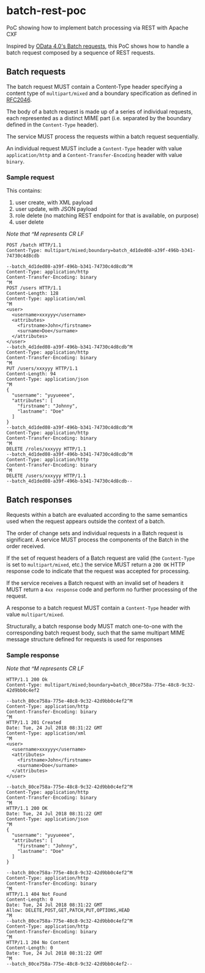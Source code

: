 # batch-rest-poc
PoC showing how to implement batch processing via REST with Apache CXF

Inspired by [OData 4.0's Batch requests](http://docs.oasis-open.org/odata/odata/v4.0/os/part1-protocol/odata-v4.0-os-part1-protocol.html#_Toc372793748), this PoC shows how to handle a batch request composed by a sequence of REST requests.

## Batch requests

The batch request MUST contain a Content-Type header specifying a content type of `multipart/mixed` and a boundary specification as defined in [RFC2046](https://tools.ietf.org/html/rfc2046).

The body of a batch request is made up of a series of individual requests, each represented as a distinct MIME part (i.e. separated by the boundary defined in the `Content-Type` header).

The service MUST process the requests within a batch request sequentially. 

An individual request MUST include a `Content-Type` header with value `application/http` and a `Content-Transfer-Encoding` header with value `binary`.

### Sample request
This contains:
1. user create, with XML payload
1. user update, with JSON payload
1. role delete (no matching REST endpoint for that is available, on purpose)
1. user delete

_Note that ^M represents CR LF_

```
POST /batch HTTP/1.1
Content-Type: multipart/mixed;boundary=batch_4d1ded08-a39f-496b-b341-74730c4d8cdb

--batch_4d1ded08-a39f-496b-b341-74730c4d8cdb^M
Content-Type: application/http
Content-Transfer-Encoding: binary
^M
POST /users HTTP/1.1
Content-Length: 128
Content-Type: application/xml
^M
<user>
  <username>xxxyyy</username>
  <attributes>
    <firstname>John</firstname>
    <surname>Doe</surname>
  </attributes>
</user>
--batch_4d1ded08-a39f-496b-b341-74730c4d8cdb^M
Content-Type: application/http
Content-Transfer-Encoding: binary
^M
PUT /users/xxxyyy HTTP/1.1
Content-Length: 94
Content-Type: application/json
^M
{
  "username": "yuyueeee",
  "attributes": [
    "firstname": "Johnny",
    "lastname": "Doe"
  ]
}
--batch_4d1ded08-a39f-496b-b341-74730c4d8cdb^M
Content-Type: application/http
Content-Transfer-Encoding: binary
^M
DELETE /roles/xxxyyy HTTP/1.1
--batch_4d1ded08-a39f-496b-b341-74730c4d8cdb^M
Content-Type: application/http
Content-Transfer-Encoding: binary
^M
DELETE /users/xxxyyy HTTP/1.1
--batch_4d1ded08-a39f-496b-b341-74730c4d8cdb--

```

## Batch responses

Requests within a batch are evaluated according to the same semantics used when the request appears outside the context of a batch.

The order of change sets and individual requests in a Batch request is significant. A service MUST process the components of the Batch in the order received.

If the set of request headers of a Batch request are valid (the `Content-Type` is set to `multipart/mixed`, etc.) the service MUST return a `200 OK` HTTP response code to indicate that the request was accepted for processing.

If the service receives a Batch request with an invalid set of headers it MUST return a `4xx response` code and perform no further processing of the request.

A response to a batch request MUST contain a `Content-Type` header with value `multipart/mixed`.

Structurally, a batch response body MUST match one-to-one with the corresponding batch request body, such that the same multipart MIME message structure defined for requests is used for responses

### Sample response
_Note that ^M represents CR LF_

```
HTTP/1.1 200 Ok
Content-Type: multipart/mixed;boundary=batch_80ce758a-775e-48c8-9c32-42d9bb0c4ef2

--batch_80ce758a-775e-48c8-9c32-42d9bb0c4ef2^M
Content-Type: application/http
Content-Transfer-Encoding: binary
^M
HTTP/1.1 201 Created
Date: Tue, 24 Jul 2018 08:31:22 GMT
Content-Type: application/xml
^M
<user>
  <username>xxxyyy</username>
  <attributes>
    <firstname>John</firstname>
    <surname>Doe</surname>
  </attributes>
</user>

--batch_80ce758a-775e-48c8-9c32-42d9bb0c4ef2^M
Content-Type: application/http
Content-Transfer-Encoding: binary
^M
HTTP/1.1 200 OK
Date: Tue, 24 Jul 2018 08:31:22 GMT
Content-Type: application/json
^M
{
  "username": "yuyueeee",
  "attributes": [
    "firstname": "Johnny",
    "lastname": "Doe"
  ]
}

--batch_80ce758a-775e-48c8-9c32-42d9bb0c4ef2^M
Content-Type: application/http
Content-Transfer-Encoding: binary
^M
HTTP/1.1 404 Not Found
Content-Length: 0
Date: Tue, 24 Jul 2018 08:31:22 GMT
Allow: DELETE,POST,GET,PATCH,PUT,OPTIONS,HEAD
^M
--batch_80ce758a-775e-48c8-9c32-42d9bb0c4ef2^M
Content-Type: application/http
Content-Transfer-Encoding: binary
^M
HTTP/1.1 204 No Content
Content-Length: 0
Date: Tue, 24 Jul 2018 08:31:22 GMT
^M
--batch_80ce758a-775e-48c8-9c32-42d9bb0c4ef2--

```
